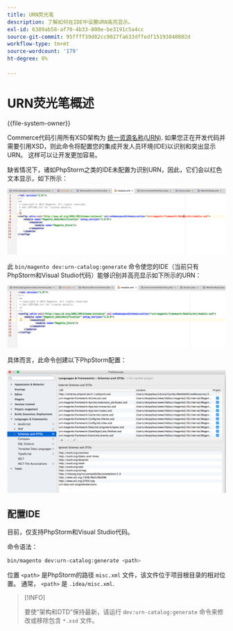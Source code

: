 ```yaml
---
title: URN荧光笔
description: 了解如何在IDE中设置URN高亮显示。
exl-id: 6389ab58-af70-4b33-800e-be3191c5a4cc
source-git-commit: 95ffff39d82cc9027fa633dffedf15193040802d
workflow-type: tm+mt
source-wordcount: '179'
ht-degree: 0%

---
```


# URN荧光笔概述

{{file-system-owner}}

Commerce代码引用所有XSD架构为 [统一资源名称(URN)](https://www.ietf.org/rfc/rfc2141.txt). 如果您正在开发代码并需要引用XSD，则此命令将配置您的集成开发人员环境(IDE)以识别和突出显示URN。 这样可以让开发更加容易。

缺省情况下，诸如PhpStorm之类的IDE未配置为识别URN，因此，它们会以红色文本显示，如下所示：

![PhpStorm未配置为识别URN](../../assets/configuration/urn-before.png)

此 `bin/magento dev:urn-catalog:generate` 命令使您的IDE（当前只有PhpStorm和Visual Studio代码）能够识别并高亮显示如下所示的URN：

![启用IDE以识别URN](../../assets/configuration/urn-after.png)

具体而言，此命令创建以下PhpStorm配置：

![PhpStorm配置示例](../../assets/configuration/urn-settings.png)

## 配置IDE

目前，仅支持PhpStorm和Visual Studio代码。

命令语法：

```bash
bin/magento dev:urn-catalog:generate <path>
```

位置 `<path>` 是PhpStorm的路径 `misc.xml` 文件，该文件位于项目根目录的相对位置。 通常， `<path>` 是 `.idea/misc.xml`.

>[!INFO]
>
>要使“架构和DTD”保持最新，请运行 `dev:urn-catalog:generate` 命令来修改或移除包含 `*.xsd` 文件。
